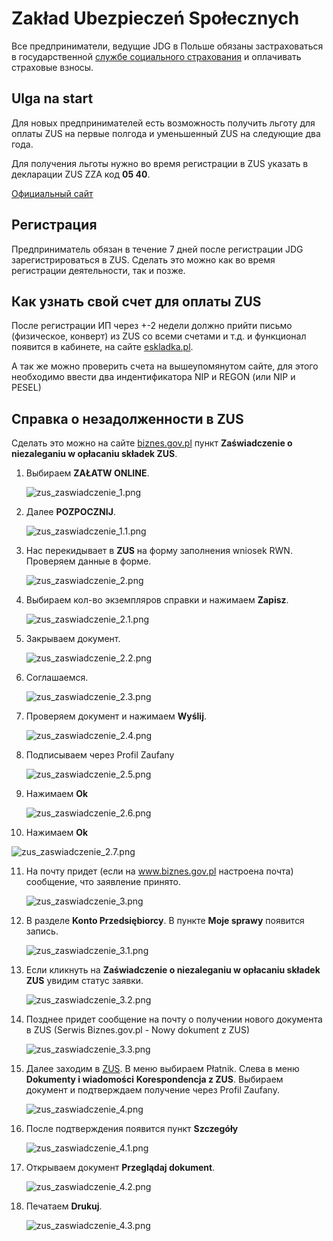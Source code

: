 # Zakład Ubezpieczeń Społecznych

Все предприниматели, ведущие JDG в Польше обязаны застраховаться в государственной
[службе социального страхования][1] и оплачивать страховые взносы.

## Ulga na start

Для новых предпринимателей есть возможность получить льготу
для оплаты ZUS на первые полгода и уменьшенный ZUS на следующие два года.

Для получения льготы нужно во время регистрации в ZUS указать в декларации ZUS ZZA код **05 40**.

[Официальный сайт][2]

## Регистрация

Предприниматель обязан в течение 7 дней после регистрации JDG зарегистрироваться
в ZUS. Сделать это можно как во время регистрации деятельности, так и позже.

## Как узнать свой счет для оплаты ZUS

После регистрации ИП через +-2 недели должно прийти письмо (физическое, конверт) из ZUS со всеми счетами и т.д. и функционал появится в кабинете, на сайте [eskladka.pl][3]. 

А так же можно проверить счета на вышеупомянутом сайте, для этого необходимо ввести два индентификатора NIP и REGON (или NIP и PESEL)

## Справка о незадолженности в ZUS

Сделать это можно на сайте [biznes.gov.pl][4] пункт **Zaświadczenie o niezaleganiu w opłacaniu składek ZUS**.

1. Выбираем **ZAŁATW ONLINE**.

    ![zus_zaswiadczenie_1.png][5]

2. Далее **POZPOCZNIJ**.
    
    ![zus_zaswiadczenie_1.1.png][6]

3. Нас перекидывает в **ZUS** на форму заполнения wniosek RWN. Проверяем данные в форме.

   ![zus_zaswiadczenie_2.png][7]

4. Выбираем кол-во экземпляров справки и нажимаем **Zapisz**.

   ![zus_zaswiadczenie_2.1.png][8] 

5. Закрываем документ.

   ![zus_zaswiadczenie_2.2.png][9]

6. Соглашаемся.

    ![zus_zaswiadczenie_2.3.png][10]

7. Проверяем документ и нажимаем **Wyślij**.

   ![zus_zaswiadczenie_2.4.png][11]

8. Подписываем через Profil Zaufany

   ![zus_zaswiadczenie_2.5.png][12]

9. Нажимаем **Ok**

   ![zus_zaswiadczenie_2.6.png][13]

10. Нажимаем **Ok**

   ![zus_zaswiadczenie_2.7.png][14]

11. На почту придет (если на www.biznes.gov.pl настроена почта) сообщение, что заявление принято.
    
    ![zus_zaswiadczenie_3.png][15]

12. В разделе **Konto Przedsiębiorcy**. В пункте **Moje sprawy** появится запись.

    ![zus_zaswiadczenie_3.1.png][16]

13. Если кликнуть на **Zaświadczenie o niezaleganiu w opłacaniu składek ZUS** увидим статус заявки.

    ![zus_zaswiadczenie_3.2.png][17]

14. Позднее придет сообщение на почту о получении нового документа в ZUS (Serwis Biznes.gov.pl - Nowy dokument z ZUS) 

    ![zus_zaswiadczenie_3.3.png][18]

15. Далее заходим в [ZUS][1]. В меню выбираем Płatnik. Слева в меню **Dokumenty i wiadomości** **Korespondencja z ZUS**. Выбираем документ и подтверждаем получение через Profil Zaufany. 

    ![zus_zaswiadczenie_4.png][19]

16. После подтверждения появится пункт **Szczegóły**

    ![zus_zaswiadczenie_4.1.png][20]

17. Открываем документ **Przeglądaj dokument**.

    ![zus_zaswiadczenie_4.2.png][21]

18. Печатаем **Drukuj**.

    ![zus_zaswiadczenie_4.3.png][22]

[1]: https://www.zus.pl
[2]: https://www.biznes.gov.pl/pl/firma/zus/chce-rozliczac-zus/ulga-na-start-6-miesiecy-bez-skladek-na-ubezpieczenie-spoleczne
[3]: https://eskladka.pl/Home
[4]: https://www.biznes.gov.pl/pl/firma/zus/chce-rozliczac-zus/proc_750-zaswiadczenie-o-niezaleganiu-zus
[5]: images/zus_zaswiadczenie/zus_zaswiadczenie_1.png
[6]: images/zus_zaswiadczenie/zus_zaswiadczenie_1.1.png
[7]: images/zus_zaswiadczenie/zus_zaswiadczenie_2.png
[8]: images/zus_zaswiadczenie/zus_zaswiadczenie_2.1.png
[9]: images/zus_zaswiadczenie/zus_zaswiadczenie_2.2.png
[10]: images/zus_zaswiadczenie/zus_zaswiadczenie_2.3.png
[11]: images/zus_zaswiadczenie/zus_zaswiadczenie_2.4.png
[12]: images/zus_zaswiadczenie/zus_zaswiadczenie_2.5.png
[13]: images/zus_zaswiadczenie/zus_zaswiadczenie_2.6.png
[14]: images/zus_zaswiadczenie/zus_zaswiadczenie_2.7.png
[15]: images/zus_zaswiadczenie/zus_zaswiadczenie_3.png
[16]: images/zus_zaswiadczenie/zus_zaswiadczenie_3.1.png
[17]: images/zus_zaswiadczenie/zus_zaswiadczenie_3.2.png
[18]: images/zus_zaswiadczenie/zus_zaswiadczenie_3.3.png
[19]: images/zus_zaswiadczenie/zus_zaswiadczenie_4.png
[20]: images/zus_zaswiadczenie/zus_zaswiadczenie_4.1.png
[21]: images/zus_zaswiadczenie/zus_zaswiadczenie_4.2.png
[22]: images/zus_zaswiadczenie/zus_zaswiadczenie_4.3.png
